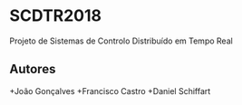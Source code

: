 # SCDTR2018
Projeto de Sistemas de Controlo Distribuído em Tempo Real

## Autores

+João Gonçalves
+Francisco Castro
+Daniel Schiffart
